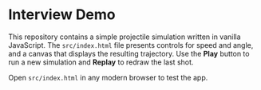 # Interview Demo

This repository contains a simple projectile simulation written in vanilla JavaScript. The `src/index.html` file presents controls for speed and angle, and a canvas that displays the resulting trajectory. Use the **Play** button to run a new simulation and **Replay** to redraw the last shot.

Open `src/index.html` in any modern browser to test the app.
